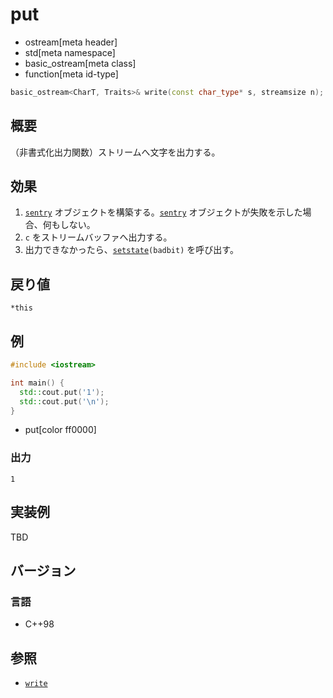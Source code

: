 # put
* ostream[meta header]
* std[meta namespace]
* basic_ostream[meta class]
* function[meta id-type]

```cpp
basic_ostream<CharT, Traits>& write(const char_type* s, streamsize n);
```

## 概要
（非書式化出力関数）ストリームへ文字を出力する。

## 効果
1. [`sentry`](sentry.md) オブジェクトを構築する。[`sentry`](sentry.md) オブジェクトが失敗を示した場合、何もしない。
1. `c` をストリームバッファへ出力する。
1. 出力できなかったら、[`setstate`](../../ios/basic_ios/setstate.md)`(badbit)` を呼び出す。

## 戻り値
`*this`

## 例
```cpp example
#include <iostream>

int main() {
  std::cout.put('1');
  std::cout.put('\n');
}
```
* put[color ff0000]

### 出力
```
1
```

## 実装例
TBD

## バージョン
### 言語
- C++98

## 参照
- [`write`](write.md)
